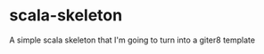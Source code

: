scala-skeleton
==============

A simple scala skeleton that I'm going to turn into a giter8 template
